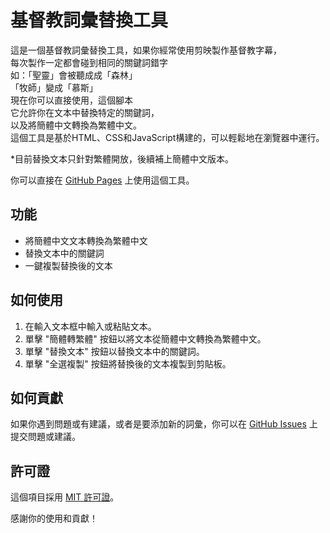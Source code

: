 # 基督教詞彙替換工具

這是一個基督教詞彙替換工具，如果你經常使用剪映製作基督教字幕，  
每次製作一定都會碰到相同的關鍵詞錯字    
如：「聖靈」會被聽成成「森林」    
「牧師」變成「慕斯」  
現在你可以直接使用，這個腳本    
它允許你在文本中替換特定的關鍵詞，    
以及將簡體中文轉換為繁體中文。    
這個工具是基於HTML、CSS和JavaScript構建的，可以輕鬆地在瀏覽器中運行。  

*目前替換文本只針對繁體開放，後續補上簡體中文版本。  

你可以直接在 [GitHub Pages](https://enoooch0921.github.io/Srt-Christian-vocabulary-replacement/) 上使用這個工具。

## 功能

- 將簡體中文文本轉換為繁體中文
- 替換文本中的關鍵詞
- 一鍵複製替換後的文本

## 如何使用

1. 在輸入文本框中輸入或粘貼文本。
2. 單擊 "簡體轉繁體" 按鈕以將文本從簡體中文轉換為繁體中文。
3. 單擊 "替換文本" 按鈕以替換文本中的關鍵詞。
4. 單擊 "全選複製" 按鈕將替換後的文本複製到剪貼板。

## 如何貢獻
如果你遇到問題或有建議，或者是要添加新的詞彙，你可以在 [GitHub Issues](https://github.com/Enoooch0921/Srt-Christian-vocabulary-replacement/issues) 上提交問題或建議。

## 許可證

這個項目採用 [MIT 許可證](https://github.com/Enoooch0921/Srt-Christian-vocabulary-replacement/blob/main/LICENSE)。

感謝你的使用和貢獻！
